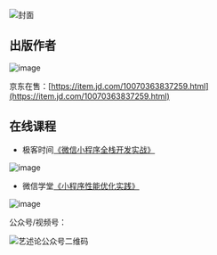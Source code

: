 ![封面](https://github.com/rixingyike/rixingyike/assets/3161864/8ae7e18a-18a4-4e0b-b70f-4b0cf7fd6750)

## 出版作者

![image](https://github.com/rixingyike/rixingyike/assets/3161864/c1066e6f-ba8a-4418-8577-17c109d8a06d)

京东在售：[https://item.jd.com/10070363837259.html](https://item.jd.com/10070363837259.html)

## 在线课程

- 极客时间[《微信小程序全栈开发实战》](http://gk.link/a/10AdC)

![image](https://github.com/rixingyike/rixingyike/assets/3161864/bee5396f-b043-41b8-bc99-e15d09a2f140)


- 微信学堂[《小程序性能优化实践》](https://developers.weixin.qq.com/community/business/course/000606628dc2e86dc0ddcbb115940d)

![image](https://github.com/rixingyike/rixingyike/assets/3161864/d9ee8df5-3816-417e-b948-4fca2e0a89dd)


公众号/视频号：

![艺述论公众号二维码](https://github.com/rixingyike/rixingyike/assets/3161864/30b0488a-f63a-4474-b7d3-c2b5133250b6)
